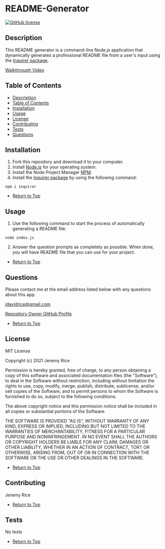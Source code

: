 # README-Generator 
[![GitHub license](https://img.shields.io/github/license/jdavidrice/README-Generator)](https://github.com/jdavidrice/README-Generator/blob/master/LICENSE)
## Description 

This README generator is a command-line Node.js application that dynamically generates a professional README file from a user's input using the [Inquirer package](https://www.npmjs.com/package/inquirer).

[Walkthrough Video](https://drive.google.com/file/d/1ckqmNw_jXqsfP2GgDb8lv5rJ2Sq1aI-M/preview)

## Table of Contents

* [Description](#Description)
* [Table of Contents](#Table-of-Contents)
* [Installation](#Installation)
* [Usage](#Usage)
* [License](#License)
* [Contributing](#Contributing)
* [Tests](#Tests)
* [Questions](#Questions)

## Installation

1. Fork this repository and download it to your computer.
2. Install [Node.js](https://nodejs.org/en/download/) for your operating system. 
3. Install the Node Project Manager [NPM](https://docs.npmjs.com/downloading-and-installing-node-js-and-npm).
4. Install the [Inquirer package](https://www.npmjs.com/package/inquirer) by using the following command:
```
npm i inquirer
```
* [Return to Top](#README-Generator)

## Usage 

1. Use the following command to start the process of automatically generating a README file:
```
node index.js
```
2. Answer the question prompts as completely as possible. When done, you will have README file that you can use for your project.  

* [Return to Top](#README-Generator)

## Questions

Please contact me at the email address listed below with any questions about this app. 

[jdavidrice@gmail.com](mailto:jdavidrice@gmail.com)

[Repository Owner GitHub Profile](https://github.com/jdavidrice)

* [Return to Top](#README-Generator)

## License

MIT License

Copyright (c) 2021 Jeremy Rice

Permission is hereby granted, free of charge, to any person obtaining a copy
of this software and associated documentation files (the "Software"), to deal
in the Software without restriction, including without limitation the rights
to use, copy, modify, merge, publish, distribute, sublicense, and/or sell
copies of the Software, and to permit persons to whom the Software is
furnished to do so, subject to the following conditions:

The above copyright notice and this permission notice shall be included in all
copies or substantial portions of the Software.

THE SOFTWARE IS PROVIDED "AS IS", WITHOUT WARRANTY OF ANY KIND, EXPRESS OR
IMPLIED, INCLUDING BUT NOT LIMITED TO THE WARRANTIES OF MERCHANTABILITY,
FITNESS FOR A PARTICULAR PURPOSE AND NONINFRINGEMENT. IN NO EVENT SHALL THE
AUTHORS OR COPYRIGHT HOLDERS BE LIABLE FOR ANY CLAIM, DAMAGES OR OTHER
LIABILITY, WHETHER IN AN ACTION OF CONTRACT, TORT OR OTHERWISE, ARISING FROM,
OUT OF OR IN CONNECTION WITH THE SOFTWARE OR THE USE OR OTHER DEALINGS IN THE
SOFTWARE.

* [Return to Top](#README-Generator)

## Contributing

  Jeremy Rice

* [Return to Top](#README-Generator)

## Tests

No tests

* [Return to Top](#README-Generator)